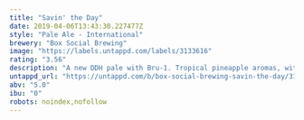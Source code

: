 ```yaml
---
title: "Savin' the Day"
date: 2019-04-06T13:43:30.227477Z
style: "Pale Ale - International"
brewery: "Box Social Brewing"
image: "https://labels.untappd.com/labels/3133616"
rating: "3.56"
description: "A new DDH pale with Bru-1. Tropical pineapple aromas, with a clean finish, the flavour is dry tangerine and tart citrus, with sweet juiciness for balance."
untappd_url: "https://untappd.com/b/box-social-brewing-savin-the-day/3133616"
abv: "5.0"
ibu: "0"
robots: noindex,nofollow
---
```

